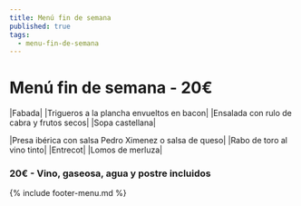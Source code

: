 ```yaml
---
title: Menú fin de semana
published: true
tags:
  - menu-fin-de-semana
---
```


# Menú fin de semana - 20€

|Fabada|
|Trigueros a la plancha envueltos en bacon|
|Ensalada con rulo de cabra y frutos secos|
|Sopa castellana|

|Presa ibérica con salsa Pedro Ximenez o salsa de queso|
|Rabo de toro al vino tinto|
|Entrecot|
|Lomos de merluza|


### 20€ - Vino, gaseosa, agua y postre incluidos


{% include footer-menu.md %}
